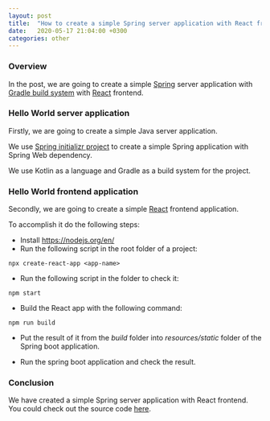```yaml
---
layout: post
title:  "How to create a simple Spring server application with React frontend"
date:   2020-05-17 21:04:00 +0300
categories: other
---
```


### Overview

In the post, we are going to create a simple [Spring](https://spring.io/) server application with [Gradle build system](https://gradle.org/) with [React](https://reactjs.org/) frontend.

### Hello World server application

Firstly, we are going to create a simple Java server application.

We use [Spring initializr project](https://start.spring.io/) to create a simple Spring application with Spring Web dependency.

We use Kotlin as a language and Gradle as a build system for the project.

### Hello World frontend application

Secondly, we are going to create a simple [React](https://reactjs.org/docs/create-a-new-react-app.html) frontend application.

To accomplish it do the following steps:

* Install https://nodejs.org/en/
* Run the following script in the root folder of a project:

```
npx create-react-app <app-name>
```

* Run the following script in the <app-name> folder to check it:

```
npm start
```

* Build the React app with the following command:

```
npm run build
```

* Put the result of it from the *build* folder into *resources/static* folder of the Spring boot application.

* Run the spring boot application and check the result.

### Conclusion

We have created a simple Spring server application with React frontend. 
You could check out the source code [here](https://github.com/vmaks/github-actions-helloworld).
